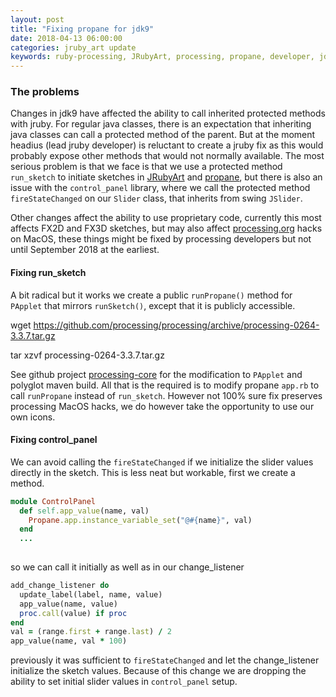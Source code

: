 ```yaml
---
layout: post
title: "Fixing propane for jdk9"
date: 2018-04-13 06:00:00
categories: jruby_art update
keywords: ruby-processing, JRubyArt, processing, propane, developer, jdk9
---
```

### The problems

Changes in jdk9 have affected the ability to call inherited protected methods with jruby. For regular java classes, there is an expectation that inheriting java classes can call a protected method of the parent. But at the moment headius (lead jruby developer) is reluctant to create a jruby fix as this would probably expose other methods that would not normally available. The most serious problem is that we face is that we use a protected method `run_sketch` to initiate sketches in [JRubyArt][jruby_art] and [propane][propane], but there is also an issue with the `control_panel` library, where we call the protected method `fireStateChanged` on our `Slider` class, that inherits from swing `JSlider`.

Other changes affect the ability to use proprietary code, currently this most affects FX2D and FX3D sketches, but may also affect [processing.org][vanilla] hacks on MacOS, these things might be fixed by processing developers but not until September 2018 at the earliest.

#### Fixing run_sketch

A bit radical but it works we create a public `runPropane()` method for `PApplet` that mirrors `runSketch()`, except that it is publicly accessible.

wget https://github.com/processing/processing/archive/processing-0264-3.3.7.tar.gz

tar xzvf processing-0264-3.3.7.tar.gz

See github project [processing-core][core] for the modification to `PApplet` and polyglot maven build. All that is the required is to modify propane `app.rb` to call `runPropane` instead of `run_sketch`. However not 100% sure fix preserves processing MacOS hacks, we do however take the opportunity to use our own icons.

#### Fixing control_panel

We can avoid calling the `fireStateChanged` if we initialize the slider values directly in the sketch. This is less neat but workable, first we create a method.

```ruby
module ControlPanel
  def self.app_value(name, val)
    Propane.app.instance_variable_set("@#{name}", val)
  end
  ...
  
```

so we can call it initially as well as in our change_listener

```ruby
add_change_listener do
  update_label(label, name, value)
  app_value(name, value)
  proc.call(value) if proc
end
val = (range.first + range.last) / 2
app_value(name, val * 100)
```

previously it was sufficient to `fireStateChanged` and let the change_listener initialize the sketch values. Because of this change we are dropping the ability to set initial slider values in `control_panel` setup.



[vanilla]:https://github.com/processing/processing/wiki/Supported-Platforms#java-9
[jruby_art]:https://ruby-processing.github.io/JRubyArt/
[propane]:https://ruby-processing.github.io/propane/
[core]:https://github.com/ruby-processing/processing-core
